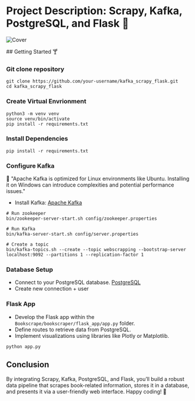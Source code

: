 
# Project Description: Scrapy, Kafka, PostgreSQL, and Flask 🍷

![Cover](https://wallpapercave.com/wp/wp1828905.png)

<!-- English Content -->
<div id="english-content">
## Getting Started 🍸

### Git clone repository
```
git clone https://github.com/your-username/kafka_scrapy_flask.git
cd kafka_scrapy_flask
```

### Create Virtual Envrionment
```
python3 -m venv venv
source venv/bin/activate
pip install -r requirements.txt
```

### Install Dependencies 
```
pip install -r requirements.txt
```

### Configure Kafka 
💫 "Apache Kafka is optimized for Linux environments like Ubuntu. Installing it on Windows can introduce complexities and potential performance issues."
- Install Kafka: [Apache Kafka](https://kafka.apache.org/)
```
# Run zookeeper
bin/zookeeper-server-start.sh config/zookeeper.properties

# Run Kafka
bin/kafka-server-start.sh config/server.properties

# Create a topic
bin/kafka-topics.sh --create --topic webscrapping --bootstrap-server localhost:9092 --partitions 1 --replication-factor 1
```

### Database Setup
- Connect to your PostgreSQL database.
[PostgreSQL](https://www.postgresql.org/)
- Create new connection + user

### Flask App 
- Develop the Flask app within the `Bookscrape/bookscraper/flask_app/app.py` folder.
- Define routes to retrieve data from PostgreSQL.
- Implement visualizations using libraries like Plotly or Matplotlib.
```
python app.py
```

## Conclusion
By integrating Scrapy, Kafka, PostgreSQL, and Flask, you’ll build a robust data pipeline that scrapes book-related information, stores it in a database, and presents it via a user-friendly web interface. Happy coding! 🚀
